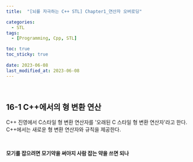 ```yaml
---
title:  "[뇌를 자극하는 C++ STL] Chapter1_연산자 오버로딩"

categories:
  - STL
tags:
  - [Programming, Cpp, STL]

toc: true
toc_sticky: true
 
date: 2023-06-08
last_modified_at: 2023-06-08
---
```

<br>

## 16-1 C++에서의 형 변환 연산

C++ 진영에서 C스타일 형 변환 연산자를 '오래된 C 스타일 형 변환 연산자'라고 한다.<br>
C++에서는 새로운 형 변환 연산자와 규칙을 제공한다.

<br>

**모기를 잡으려면 모기약을 써야지 사람 잡는 약을 쓰면 되나**